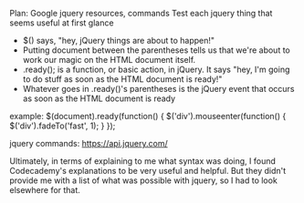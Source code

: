 Plan:
Google jquery resources, commands
Test each jquery thing that seems useful at first glance

 <script type ="text/javascript" src = "script.js"></script>

- $() says, "hey, jQuery things are about to happen!"
- Putting document between the parentheses tells us that we're about to work our magic on the HTML document itself.
- .ready(); is a function, or basic action, in jQuery. It says "hey, I'm going to do stuff as soon as the HTML document is ready!"
- Whatever goes in .ready()'s parentheses is the jQuery event that occurs as soon as the HTML document is ready

example:
$(document).ready(function() {
$('div').mouseenter(function() {
    $('div').fadeTo('fast', 1);
}
});

jquery commands:
https://api.jquery.com/

Ultimately, in terms of explaining to me what syntax was doing, I found Codecademy's explanations to be very useful and helpful. But they didn't provide me with a list of what was possible with jquery, so I had to look elsewhere for that.